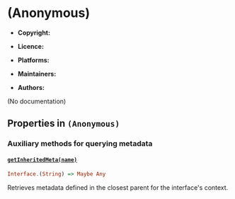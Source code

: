 

# (Anonymous)






  - **Copyright:**
    
  - **Licence:**
    
  - **Platforms:**
    
  - **Maintainers:**
    
  - **Authors:**
    


(No documentation)



## Properties in `(Anonymous)`




### Auxiliary methods for querying metadata




#### [`getInheritedMeta(name)`](prototype/constructor)



```haskell
Interface.(String) => Maybe Any
```

Retrieves metadata defined in the closest parent for the interface's
context.






